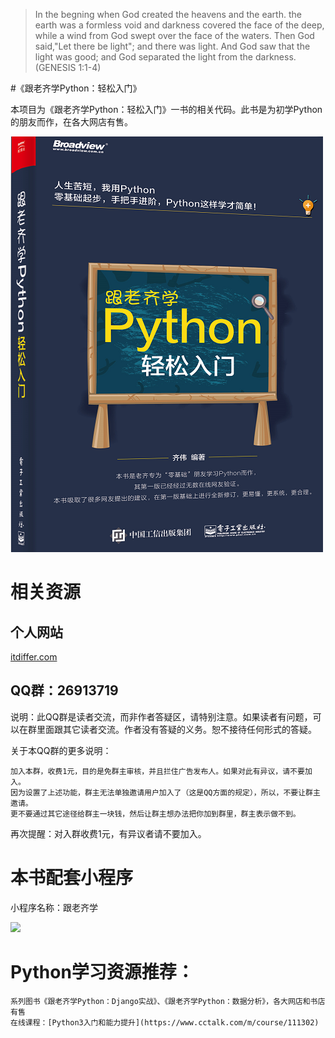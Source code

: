 >In the begning when God created the heavens and the earth. the earth was a formless void and darkness covered the face of the deep, while a wind from God swept over the face of the waters. Then God said,"Let there be light"; and there was light. And God saw that the light was good; and God separated the light from the darkness. (GENESIS 1:1-4)

#《跟老齐学Python：轻松入门》

本项目为《跟老齐学Python：轻松入门》一书的相关代码。此书是为初学Python的朋友而作，在各大网店有售。

![](./python-book1.png)

# 相关资源

## 个人网站

[itdiffer.com](http://www.itdiffer.com)

## QQ群：26913719

说明：此QQ群是读者交流，而非作者答疑区，请特别注意。如果读者有问题，可以在群里面跟其它读者交流。作者没有答疑的义务。恕不接待任何形式的答疑。

关于本QQ群的更多说明：

    加入本群，收费1元，目的是免群主审核，并且拦住广告发布人。如果对此有异议，请不要加入。
    因为设置了上述功能，群主无法单独邀请用户加入了（这是QQ方面的规定），所以，不要让群主邀请。
    更不要通过其它途径给群主一块钱，然后让群主想办法把你加到群里，群主表示做不到。

再次提醒：对入群收费1元，有异议者请不要加入。

# 本书配套小程序

小程序名称：跟老齐学

![](https://raw.githubusercontent.com/qiwsir/DjangoPracticeProject/master/smallprogramming.jpg)

# Python学习资源推荐：

    系列图书《跟老齐学Python：Django实战》、《跟老齐学Python：数据分析》，各大网店和书店有售
    在线课程：[Python3入门和能力提升](https://www.cctalk.com/m/course/111302)
